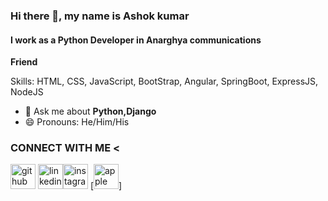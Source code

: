 
### Hi there 👋, my name is Ashok kumar
#### I work as a Python Developer in Anarghya communications
**Friend**

Skills: HTML, CSS, JavaScript, BootStrap, Angular, SpringBoot, ExpressJS, NodeJS

- 💬 Ask me about **Python,Django** 
- 😄 Pronouns: He/Him/His 


<h3>CONNECT WITH ME <</h3>

[<img src='https://cdn.jsdelivr.net/npm/simple-icons@3.0.1/icons/github.svg' alt='github' height='40'>](https://github.com/AshokThumu)  [<img src='https://cdn.jsdelivr.net/npm/simple-icons@3.0.1/icons/linkedin.svg' alt='linkedin' height='40'>](https://www.linkedin.com/in/ashok-kumar-thumu-24161b255/)[<img src='https://cdn.jsdelivr.net/npm/simple-icons@3.0.1/icons/instagram.svg' alt='instagram' height='40'>](https://www.instagram.com/ashoktummu/)  [<img src='https://cdn.jsdelivr.net/npm/simple-icons@3.0.1/icons/apple.svg' alt='apple' height='40'>]  




